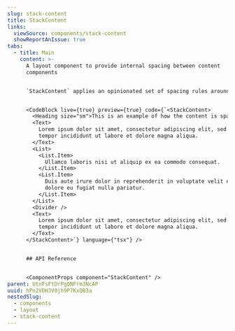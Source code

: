 ```yaml
---
slug: stack-content
title: StackContent
links:
  viewSource: components/stack-content
  showReportAnIssue: true
tabs:
  - title: Main
    content: >-
      A layout component to provide internal spacing between content
      components


      `StackContent` applies an opinionated set of spacing rules around our content components, `Heading`, `Text`, `List`, `Divider` and `Image`. It also applies a maximum width to `Heading`, `Text` and `List` to ensure optimal line length is preserved for readability.


      <CodeBlock live={true} preview={true} code={`<StackContent>
        <Heading size="sm">This is an example of how the content is spaced</Heading>
        <Text>
          Lorem ipsum dolor sit amet, consectetur adipiscing elit, sed do eiusmod
          tempor incididunt ut labore et dolore magna aliqua.
        </Text>
        <List>
          <List.Item>
            Ullamco laboris nisi ut aliquip ex ea commodo consequat.
          </List.Item>
          <List.Item>
            Duis aute irure dolor in reprehenderit in voluptate velit esse cillum
            dolore eu fugiat nulla pariatur.
          </List.Item>
        </List>
        <Divider />
        <Text>
          Lorem ipsum dolor sit amet, consectetur adipiscing elit, sed do eiusmod
          tempor incididunt ut labore et dolore magna aliqua.
        </Text>
      </StackContent>`} language={"tsx"} />


      ## API Reference


      <ComponentProps component="StackContent" />
parent: UtnFsFtDrPgQNFrm3NcAP
uuid: hPn2VDH3V0jh9P7KxQB3a
nestedSlug:
  - components
  - layout
  - stack-content
---
```

